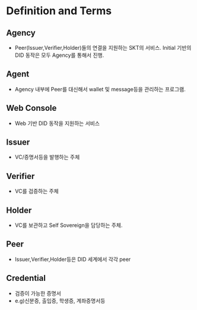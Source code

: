 # Definition and Terms

## Agency
 - Peer(Issuer,Verifier,Holder)들의 연결을 지원하는 SKT의 서비스. Initial 기반의 DID 동작은 모두 Agency를 통해서 진행.
 
## Agent
 - Agency 내부에 Peer를 대신해서 wallet 및 message등을 관리하는 프로그램. 

## Web Console
 - Web 기반 DID 동작을 지원하는 서비스

## Issuer
 - VC/증명서등을 발행하는 주체
 
## Verifier
 - VC를 검증하는 주체

## Holder
 - VC를 보관하고 Self Sovereign을 담당하는 주체.
 
## Peer
 - Issuer,Verifier,Holder등은 DID 세계에서 각각 peer
 
## Credential
 - 검증이 가능한 증명서
 - e.g)신분증, 출입증, 학생증, 계좌증명서등

